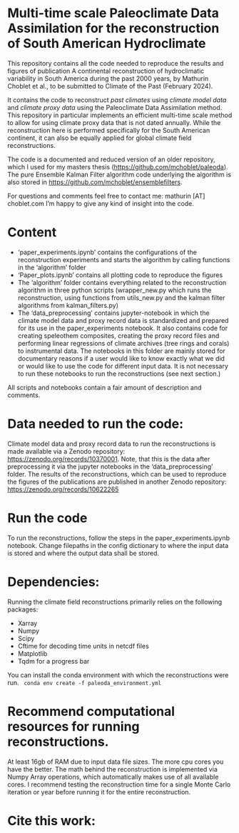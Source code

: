 # Multi-time scale Paleoclimate Data Assimilation for the reconstruction of South American Hydroclimate

This repository contains all the code needed to reproduce the results and figures of publication A continental reconstruction of hydroclimatic variability in South America
during the past 2000 years, by Mathurin Choblet et al., to be submitted to Climate of the Past (February 2024).

It contains the code to reconstruct *past climates* using *climate model data* and *climate proxy data* using the Paleoclimate Data Assimilation method. This repository in particular implements an efficient multi-time scale method to allow for using climate proxy data that is not dated annually. While the reconstruction here is performed specifically for the South American continent, it can also be equally applied for global climate field reconstructions.

The code is a documented and reduced version of an older repository, which I used for my masters thesis (https://github.com/mchoblet/paleoda). The pure Ensemble Kalman Filter algorithm code underlying the algorithm is also stored in https://github.com/mchoblet/ensemblefilters.

For questions and comments feel free to contact me: mathurin [AT] choblet.com
I’m happy to give any kind of insight into the code.

# Content
* ‘paper_experiments.ipynb’ contains the configurations of the reconstruction experiments and starts the algorithm by calling functions in the ‘algorithm’ folder
* ‘Paper_plots.ipynb’ contains all plotting code to reproduce the figures
* The ‘algorithm’ folder contains everything related to the reconstruction algorithm in three python scripts (wrapper_new.py which runs the reconstruction, using functions from utils_new.py and the kalman filter algorithms from kalman_filters.py)
* The ‘data_preprocessing’ contains jupyter-notebook in which the climate model data and proxy record data is standardized and prepared for its use in the paper_experiments notebook. It also contains code for creating speleothem composites, creating the proxy record files and performing linear regressions of climate archives (tree rings and corals) to instrumental data. The notebooks in this folder are mainly stored for documentary reasons if a user would like to know exactly what we did or would like to use the code for different input data. It is not necessary to run these notebooks to run the reconstructions (see next section.)


All scripts and notebooks contain a fair amount of description and comments.

# Data needed to run the code:
Climate model data and proxy record data to run the reconstructions is made available via a Zenodo repository: https://zenodo.org/records/10370001. Note, that this is the data after preprocessing it via the jupyter notebooks in the ‘data_preprocessing’ folder. 
The results of the reconstructions, which can be used to reproduce the figures of the publications are published in another Zenodo repository: https://zenodo.org/records/10622265

# Run the code
To run the reconstructions, follow the steps in the paper_experiments.ipynb notebook. Change filepaths in the config dictionary to where the input data is stored and where the output data shall be stored.

# Dependencies:
Running the climate field reconstructions primarily relies on the following packages: 
* Xarray
* Numpy
* Scipy
* Cftime for decoding time units in netcdf files
* Matplotlib
* Tqdm for a progress bar

You can install the conda environment with which the reconstructions were run.
    ``` 
    conda env create -f paleoda_environment.yml
    ``` 

# Recommend computational resources for running reconstructions.
At least 16gb of RAM due to input data file sizes. The more cpu cores you have the better. The math behind the reconstruction is implemented via Numpy Array operations, which automatically makes use of all available cores.
I recommend testing the reconstruction time for a single Monte Carlo iteration or year before running it for the entire reconstruction. 

# Cite this work:
